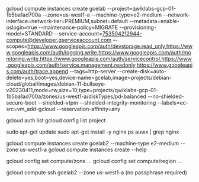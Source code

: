 gcloud compute instances create gcelab --project=qwiklabs-gcp-01-1b5ba1ad700a --zone=us-west1-a --machine-type=e2-medium --network-interface=network-tier=PREMIUM,subnet=default --metadata=enable-oslogin=true --maintenance-policy=MIGRATE --provisioning-model=STANDARD --service-account=753504212944-compute@developer.gserviceaccount.com --scopes=https://www.googleapis.com/auth/devstorage.read_only,https://www.googleapis.com/auth/logging.write,https://www.googleapis.com/auth/monitoring.write,https://www.googleapis.com/auth/servicecontrol,https://www.googleapis.com/auth/service.management.readonly,https://www.googleapis.com/auth/trace.append --tags=http-server --create-disk=auto-delete=yes,boot=yes,device-name=gcelab,image=projects/debian-cloud/global/images/debian-11-bullseye-v20230411,mode=rw,size=10,type=projects/qwiklabs-gcp-01-1b5ba1ad700a/zones/us-west1-a/diskTypes/pd-balanced --no-shielded-secure-boot --shielded-vtpm --shielded-integrity-monitoring --labels=ec-src=vm_add-gcloud --reservation-affinity=any


gcloud auth list
gcloud config list project

sudo apt-get update
sudo apt-get install -y nginx
ps auwx | grep nginx


gcloud compute instances create gcelab2 --machine-type e2-medium --zone us-west1-a
gcloud compute instances create --help

gcloud config set compute/zone ...
gcloud config set compute/region ...

gcloud compute ssh gcelab2 --zone us-west1-a (no passphrase required)